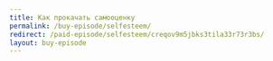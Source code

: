 ```yaml
---
title: Как прокачать самооценку
permalink: /buy-episode/selfesteem/
redirect: /paid-episode/selfesteem/creqov9m5jbks3tila33r73r3bs/
layout: buy-episode
---
```


